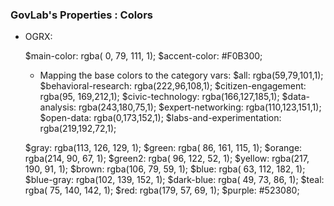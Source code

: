 ### GovLab's Properties : Colors

<!-- * BASE COLORS:

	$gray-05: rgba(0,0,0,0.05);
	$gray-10: rgba(0,0,0,0.1);
	$gray-15: rgba(0,0,0,0.15);
	$gray-20: rgba(0,0,0,0.2);
	$gray-30: rgba(0,0,0,0.3);
	$gray-40: rgba(0,0,0,0.4);
	$gray-50: rgba(0,0,0,0.5);
	$gray-60: rgba(0,0,0,0.6);
	$gray-70: rgba(0,0,0,0.7);
	$gray-80: rgba(0,0,0,0.8);
	$gray-90: rgba(0,0,0,0.9);

	$black: #333;

	$white: rgba(255,255,255,1);
	$white-10: rgba(255,255,255,0.1);
	$white-20: rgba(255,255,255,0.2);
	$white-30: rgba(255,255,255,0.3);
	$white-40: rgba(255,255,255,0.4);
	$white-50: rgba(255,255,255,0.5);
	$white-60: rgba(255,255,255,0.6);
	$white-70: rgba(255,255,255,0.7);
	$white-80: rgba(255,255,255,0.8);
	$white-90: rgba(255,255,255,0.9);

	$purple: rgba(82,48,128,1);
	$purple-20k: #47266f;
	$purple-40k: #381759;
	$orange: rgba(238,91,67,1);
	$orange-20k: #be4936;
	$teal: rgba(0,136,149,1);
	$teal-20k: #00616b;
	$blue: rgba(0,138,179,1);
	$blue-20k: #006e8f; -->


<!-- * Zika:

	$main-color: #2c4758;
	$accent-color: #FFAA00;
	$theme-color: #04ccb7; -->

* OGRX:

	$main-color: rgba( 0,  79, 111, 1);
	$accent-color: #F0B300;

	* Mapping the base colors to the category vars:
		$all: rgba(59,79,101,1);
		$behavioral-research: rgba(222,96,108,1);
		$citizen-engagement: rgba(95, 169,212,1);
		$civic-technology: rgba(166,127,185,1);
		$data-analysis: rgba(243,180,75,1);
		$expert-networking: rgba(110,123,151,1);
		$open-data: rgba(0,173,152,1);
		$labs-and-experimentation: rgba(219,192,72,1);


	$gray:      rgba(113, 126, 129, 1);
	$green:     rgba( 86, 161, 115, 1);
	$orange:    rgba(214,  90,  67, 1);
	$green2:    rgba( 96, 122,  52, 1);
	$yellow:    rgba(217, 190,  91, 1);
	$brown:     rgba(106,  79,  59, 1);
	$blue:      rgba( 63, 112, 182, 1);
	$blue-gray: rgba(102, 139, 152, 1);
	$dark-blue: rgba( 49,  73,  86, 1);
	$teal:      rgba( 75, 140, 142, 1);
	$red:       rgba(179,  57,  69, 1);
	$purple: #523080;

<!-- * ODCANADA:

	$theme-purple: #483c6c;
	$theme-pink: #fe227c;
	$theme-green: #0cffe1;
	$theme-yellow: #ffd489;
	$main-color: $theme-purple;
	$accent-color: $theme-green; -->

<!-- * Collective Intelligence:

	$main-color: #191b3f;
	$accent-color: #18fce3;
	$yellow: #ffd300; -->

<!-- * Data Collaboratives:

	$yellow: #e5c810;
	$main-color: $yellow;
	$gray: rgba(black, 0.7);
 -->
<!-- * Open Data Symposium 2016:

	$dark-blue: hsla(207, 33, 21, 1);
	$odrs-green: hsla(187, 43, 49, 1);
	$yellow: hsla(50, 71, 62, 1); -->

<!-- * MRFP:

	$mrfp-blue: #3B4E64;
	$mrfp-green: #00C5AC;
	$mrfp-yellow: #ECC600;
	$mrfp-orange: #F16246;
	$mrfp-purple: #AD6DC4;
 -->
<!-- * Academy 2016:

	$orange: #ee5b43; //main academy orange
	$light-orange: #F47156;
	$yellow: #f9b26f;
	$light-yellow: #efce7c;
	$green: #22a69b;
	$blue: #366473; -->

	
<!-- * Data Justice:

	$error-color: #f30;
	$success-color: #4b7e4b;
	$green: #4b7e4b;

	$main-color:#151F2B; // dark-blue
	$accent-color: #E3C729; // yellow
	$gray: #637A84;
	$light-gray: lighten($gray,50%);
	$yellow: #ff9600;
	$black: #151F2B; -->

<!-- * NOI:

	$main-color: #008ab3;
	$accent-color: #ff9600;
	$yellow: #ff9600;
	$green: #4b7e4b;
	$error-color: #f30;
	$success-color: #4b7e4b; -->

